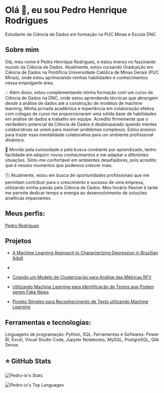 
# Olá 👋, eu sou Pedro Henrique Rodrigues
Estudante de Ciência de Dados em formação na PUC Minas e Escola DNC

## Sobre mim
Olá, meu nome é Pedro Henrique Rodrigues, e estou imerso no fascinante mundo da Ciência de Dados. Atualmente, estou cursando Graduação em Ciência de Dados na Pontifícia Universidade Católica de Minas Gerais (PUC Minas), onde estou aprimorando minhas habilidades e conhecimentos nessa empolgante área.

💡 Além disso, estou complementando minha formação com um curso de Ciência de Dados na DNC, onde estou aprendendo técnicas que abrangem desde a análise de dados até a construção de modelos de machine learning. Minha jornada acadêmica e experiência em colaboração efetiva com colegas de curso me proporcionaram uma sólida base de habilidades em análise de dados e trabalho em equipe. Acredito firmemente que o verdadeiro potencial da Ciência de Dados é desbloqueado quando mentes colaborativas se unem para resolver problemas complexos. Estou ansioso para trazer essa mentalidade colaborativa para um ambiente profissional dinâmico.

🌟 Movido pela curiosidade e pela busca constante por aprendizado, tenho facilidade em adquirir novos conhecimentos e me adaptar a diferentes situações. Sinto-me confortável em ambientes desafiadores, pois acredito que é nesses momentos que podemos crescer mais.

🕒 Atualmente, estou em busca de oportunidades profissionais que me permitam contribuir para o crescimento e sucesso de uma empresa, utilizando minha paixão pela Ciência de Dados. Meu horário flexível à tarde me permite dedicar tempo e energia ao desenvolvimento de soluções analíticas impactantes.


## **Meus perfis:**

<div class="badge-base LI-profile-badge" data-locale="pt_BR" data-size="large" data-theme="light" data-type="HORIZONTAL" data-vanity="pedro-rodrigues-0b9103273" data-version="v1"><a class="badge-base__link LI-simple-link" href="https://br.linkedin.com/in/pedro-rodrigues-0b9103273?trk=profile-badge">Pedro Rodrigues</a></div>
              

## Projetos 
- [A Machine Learning Approach to Characterizing Depression in Brazilian Adult](https://github.com/Pedro-io/A-Machine-Learning-Approach-to-Characterizing-Depression-in-Brazilian-Adult.git)

- 
- [Criando um Modelo de
Clusterização para Análise das Métricas RFV](https://github.com/Pedro-io/MODELO-DE-CLUSTERIZA--O-PARA-ANALISE-DE-M-TRICAS.git)
- [Utilizando Machine Learning para Identificação de Textos que Podem serem Fake News](https://github.com/Pedro-io/Usando-ML-e-Reconhecimento-de-texto-para-identificacao-e-fake-news.git)
- [Projeto Simples para Reconhecimento de Texto utilizando Machine Learning](https://github.com/Pedro-io/reconhecendo_texto_com_machine_learning.git)

## Ferramentas e tecnologias:

Linguagens de programação: Python, SQL.
Ferramentas e Sofwares: Power BI, Excel, Visual Studio Code, Jupyter Notebooks, MySQL, PostgreSQL, Qlik Sense. 


## ⭐ GitHub Stats
![Pedro-io's Stats](https://github-readme-stats.vercel.app/api?username=Pedro-io&theme=dracula&show_icons=true&hide_border=false&count_private=true)


![Pedro-io's Top Languages](https://github-readme-stats.vercel.app/api/top-langs/?username=Pedro-io&theme=dracula&show_icons=true&hide_border=false&layout=compact)

